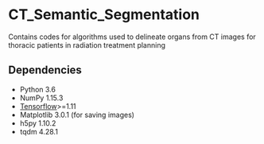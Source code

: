 # CT_Semantic_Segmentation
Contains codes for algorithms used to delineate organs from CT images for thoracic patients in radiation treatment planning

## Dependencies
- Python 3.6
- NumPy 1.15.3
- [Tensorflow](https://github.com/tensorflow/tensorflow)>=1.11
- Matplotlib 3.0.1 (for saving images)
- h5py 1.10.2
- tqdm 4.28.1
